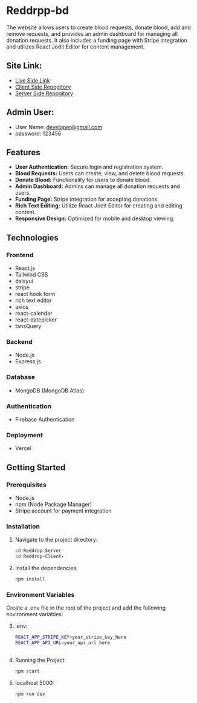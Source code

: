 # Reddrpp-bd

The website allows users to create blood requests, donate blood, add and remove requests, and provides an admin dashboard for managing all donation requests. It also includes a funding page with Stripe integration and utilizes React Jodit Editor for content management.

## Site Link:
- [Live Side Link](https://reddrop-bd.web.app/)
- [Client Side Repogitory](https://github.com/hasanalam365/Reddrop-Client-)
- [Server Side Repogitory](https://github.com/hasanalam365/Reddrop-Server)


## Admin User:
- User Name: developer@gmail.com
- password: 123456

## Features

- **User Authentication:** Secure login and registration system.
- **Blood Requests:** Users can create, view, and delete blood requests.
- **Donate Blood:** Functionality for users to donate blood.
- **Admin Dashboard:** Admins can manage all donation requests and users.
- **Funding Page:** Stripe integration for accepting donations.
- **Rich Text Editing:** Utilize React Jodit Editor for creating and editing content.
- **Responsive Design:** Optimized for mobile and desktop viewing.

## Technologies

### Frontend

- React.js
- Tailwind CSS
- daisyui
- stripe
- react hook form
- rich text editor
- axios
- react-calender
- react-datepicker
- tansQuery

### Backend

- Node.js
- Express.js

### Database

- MongoDB (MongoDB Atlas)

### Authentication

- Firebase Authentication

### Deployment

- Vercel

## Getting Started

### Prerequisites

- Node.js
- npm (Node Package Manager)
- Stripe account for payment integration

### Installation


1. Navigate to the project directory:
   ```sh
   cd Reddrop-Server
   cd Reddrop-Client-

2. Install the dependencies:
   ```sh
   npm install

### Environment Variables
Create a .env file in the root of the project and add the following environment variables:


3. .env:
   ```sh
   REACT_APP_STRIPE_KEY=your_stripe_key_here
   REACT_APP_API_URL=your_api_url_here
  

4. Running the Project:
   ```sh
   npm start

5. localhost 5000:
   ```sh
   npm run dev

